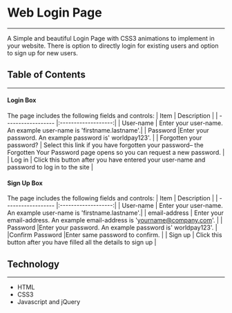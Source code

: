 # Web Login Page 
----
A Simple and beautiful Login Page with CSS3 animations to implement in your website. There is option to directly login for existing users and option to sign up for new users. 

## Table of Contents
---
#### Login Box
The page includes the following fields and controls:
| Item               | Description         |
| ------------------ |:-------------------:|
| User-name         | Enter your user-name. An example user-name is 'firstname.lastname'.|
| Password      |Enter your password. An example password is' worldpay123'.      |
| Forgotten your password?     | Select this link if you have forgotten your password– the Forgotten Your Password page opens so you can request a new password.     |
| Log in | Click this button after you have entered your user-name and password to log in to the site     |

#### Sign Up Box
The page includes the following fields and controls:
| Item               | Description         |
| ------------------ |:-------------------:|
| User-name         | Enter your user-name. An example user-name is 'firstname.lastname'.|
| email-address    | Enter your email-address. An example email-address is 'yourname@company.com'.   |
| Password      |Enter your password. An example password is' worldpay123'.      |
|Confirm  Password      |Enter same password to confirm.      |
| Sign up | Click this button after you have filled all the details to sign up     |

## Technology
----
- HTML
- CSS3
- Javascript and jQuery



